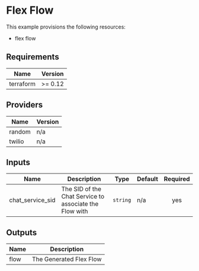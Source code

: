 # Flex Flow

This example provisions the following resources:

- flex flow

## Requirements

| Name      | Version |
| --------- | ------- |
| terraform | >= 0.12 |

## Providers

| Name   | Version |
| ------ | ------- |
| random | n/a     |
| twilio | n/a     |

## Inputs

| Name             | Description                                            | Type     | Default | Required |
| ---------------- | ------------------------------------------------------ | -------- | ------- | :------: |
| chat_service_sid | The SID of the Chat Service to associate the Flow with | `string` | n/a     |   yes    |

## Outputs

| Name | Description             |
| ---- | ----------------------- |
| flow | The Generated Flex Flow |
